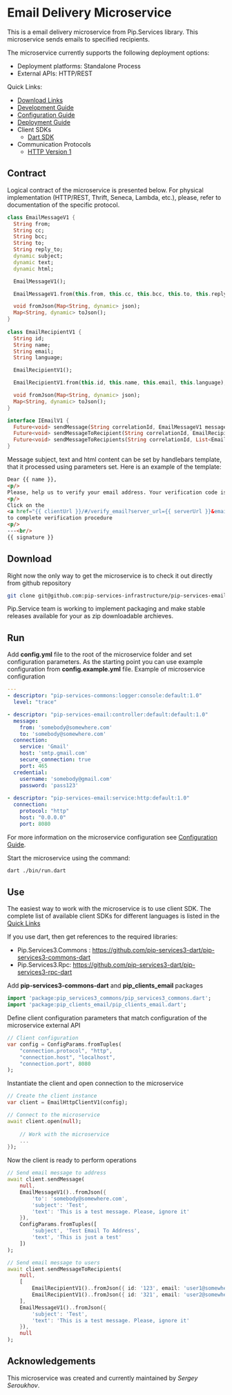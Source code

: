 # Email Delivery Microservice

This is a email delivery microservice from Pip.Services library. 
This microservice sends emails to specified recipients.

The microservice currently supports the following deployment options:
* Deployment platforms: Standalone Process
* External APIs: HTTP/REST

<a name="links"></a> Quick Links:

* [Download Links](doc/Downloads.md)
* [Development Guide](doc/Development.md)
* [Configuration Guide](doc/Configuration.md)
* [Deployment Guide](doc/Deployment.md)
* Client SDKs
  - [Dart SDK](https://github.com/pip-services-infrastructure/pip-clients-email-dart)
* Communication Protocols
  - [HTTP Version 1](doc/HttpProtocolV1.md)

##  Contract

Logical contract of the microservice is presented below. For physical implementation (HTTP/REST, Thrift, Seneca, Lambda, etc.),
please, refer to documentation of the specific protocol.

```dart
class EmailMessageV1 {
  String from;
  String cc;
  String bcc;
  String to;
  String reply_to;
  dynamic subject;
  dynamic text;
  dynamic html;

  EmailMessageV1();

  EmailMessageV1.from(this.from, this.cc, this.bcc, this.to, this.reply_to, this.subject, this.text, this.html);

  void fromJson(Map<String, dynamic> json);
  Map<String, dynamic> toJson();
}
    
class EmailRecipientV1 {
  String id;
  String name;
  String email;
  String language;

  EmailRecipientV1();

  EmailRecipientV1.from(this.id, this.name, this.email, this.language);

  void fromJson(Map<String, dynamic> json);
  Map<String, dynamic> toJson();
}

interface IEmailV1 {
  Future<void> sendMessage(String correlationId, EmailMessageV1 message, ConfigParams parameters);
  Future<void> sendMessageToRecipient(String correlationId, EmailRecipientV1 recipient, EmailMessageV1 message, ConfigParams parameters);
  Future<void> sendMessageToRecipients(String correlationId, List<EmailRecipientV1> recipients, EmailMessageV1 message, ConfigParams parameters);
}
```

Message subject, text and html content can be set by handlebars template, that it processed using parameters set. Here is an example of the template:

```html
Dear {{ name }},
<p/>
Please, help us to verify your email address. Your verification code is {{ code }}.
<p/>
Click on the 
<a href="{{ clientUrl }}/#/verify_email?server_url={{ serverUrl }}&email={{ email }}&code={{ code }}">link</a>
to complete verification procedure
<p/>
---<br/>
{{ signature }}
```

## Download

Right now the only way to get the microservice is to check it out directly from github repository
```bash
git clone git@github.com:pip-services-infrastructure/pip-services-email-dart.git
```

Pip.Service team is working to implement packaging and make stable releases available for your 
as zip downloadable archieves.

## Run

Add **config.yml** file to the root of the microservice folder and set configuration parameters.
As the starting point you can use example configuration from **config.example.yml** file. 
Example of microservice configuration
```yaml
---
- descriptor: "pip-services-commons:logger:console:default:1.0"
  level: "trace"

- descriptor: "pip-services-email:controller:default:default:1.0"
  message:
    from: 'somebody@somewhere.com'
    to: 'somebody@somewhere.com'
  connection:
    service: 'Gmail'
    host: 'smtp.gmail.com'
    secure_connection: true
    port: 465
  credential:
    username: 'somebody@gmail.com'
    password: 'pass123'
  
- descriptor: "pip-services-email:service:http:default:1.0"
  connection:
    protocol: "http"
    host: "0.0.0.0"
    port: 8080
```
 
For more information on the microservice configuration see [Configuration Guide](Configuration.md).

Start the microservice using the command:
```bash
dart ./bin/run.dart
```

## Use

The easiest way to work with the microservice is to use client SDK. 
The complete list of available client SDKs for different languages is listed in the [Quick Links](#links)

If you use dart, then get references to the required libraries:
- Pip.Services3.Commons : https://github.com/pip-services3-dart/pip-services3-commons-dart
- Pip.Services3.Rpc: https://github.com/pip-services3-dart/pip-services3-rpc-dart

Add **pip-services3-commons-dart** and **pip_clients_email** packages
```dart
import 'package:pip_services3_commons/pip_services3_commons.dart';
import 'package:pip_clients_email/pip_clients_email.dart';
```

Define client configuration parameters that match configuration of the microservice external API
```dart
// Client configuration
var config = ConfigParams.fromTuples(
	"connection.protocol", "http",
	"connection.host", "localhost",
	"connection.port", 8080
);
```

Instantiate the client and open connection to the microservice
```dart
// Create the client instance
var client = EmailHttpClientV1(config);

// Connect to the microservice
await client.open(null);
    
    // Work with the microservice
    ...
});
```

Now the client is ready to perform operations
```dart
// Send email message to address
await client.sendMessage(
    null,
    EmailMessageV1()..fromJson({ 
        'to': 'somebody@somewhere.com',
        'subject': 'Test',
        'text': 'This is a test message. Please, ignore it'
    }),
    ConfigParams.fromTuples([
        'subject', 'Test Email To Address',
        'text', 'This is just a test'
    ])
);
```

```dart
// Send email message to users
await client.sendMessageToRecipients(
    null,
    [
        EmailRecipientV1()..fromJson({ id: '123', email: 'user1@somewhere.com' }),
        EmailRecipientV1()..fromJson({ id: '321', email: 'user2@somewhere.com' })
    ],
    EmailMessageV1()..fromJson({ 
        'subject': 'Test',
        'text': 'This is a test message. Please, ignore it'
    }),
    null
);
```

## Acknowledgements

This microservice was created and currently maintained by *Sergey Seroukhov*.

